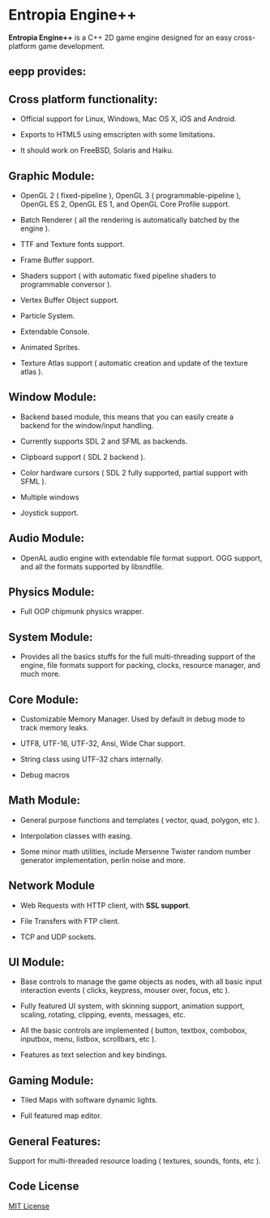 Entropia Engine++
=================

**Entropia Engine++** is a C++ 2D game engine designed for an easy cross-platform game development.

**eepp provides:**
------------------

**Cross platform functionality:**
---------------------------------

  * Official support for Linux, Windows, Mac OS X, iOS and Android.

  * Exports to HTML5 using emscripten with some limitations.

  * It should work on FreeBSD, Solaris and Haiku.


**Graphic Module:**
-------------------

  * OpenGL 2 ( fixed-pipeline ), OpenGL 3 ( programmable-pipeline ), OpenGL ES 2, OpenGL ES 1, and OpenGL Core Profile support.

  * Batch Renderer ( all the rendering is automatically batched by the engine ).

  * TTF and Texture fonts support.

  * Frame Buffer support.

  * Shaders support ( with automatic fixed pipeline shaders to programmable conversor ).

  * Vertex Buffer Object support.

  * Particle System.

  * Extendable Console.

  * Animated Sprites.

  * Texture Atlas support ( automatic creation and update of the texture atlas ).


**Window Module:**
------------------

  * Backend based module, this means that you can easily create a backend for the window/input handling.

  * Currently supports SDL 2 and SFML as backends.

  * Clipboard support ( SDL 2 backend ).

  * Color hardware cursors ( SDL 2 fully supported, partial support with SFML ).
  
  * Multiple windows

  * Joystick support.


**Audio Module:**
-----------------

  * OpenAL audio engine with extendable file format support. OGG support, and all the formats supported by libsndfile.


**Physics Module:**
-------------------

  * Full OOP chipmunk physics wrapper.
 

**System Module:**
------------------

  * Provides all the basics stuffs for the full multi-threading support of the engine, file formats support for packing, clocks, resource manager, and much more.


**Core Module:**
--------------

  * Customizable Memory Manager. Used by default in debug mode to track memory leaks.

  * UTF8, UTF-16, UTF-32, Ansi, Wide Char support.

  * String class using UTF-32 chars internally.

  * Debug macros


**Math Module:**
----------------

  * General purpose functions and templates ( vector, quad, polygon, etc ).
  
  * Interpolation classes with easing.

  * Some minor math utilities, include Mersenne Twister random number generator implementation, perlin noise and more.


**Network Module**
------------------
  * Web Requests with HTTP client, with **SSL support**.
  
  * File Transfers with FTP client.
  
  * TCP and UDP sockets.


**UI Module:**
--------------

  * Base controls to manage the game objects as nodes, with all basic input interaction events ( clicks, keypress, mouser over, focus, etc ).

  * Fully featured UI system, with skinning support, animation support, scaling, rotating, clipping, events, messages, etc.
  
  * All the basic controls are implemented ( button, textbox, combobox, inputbox, menu, listbox, scrollbars, etc ).
  
  * Features as text selection and key bindings.


**Gaming Module:**
------------------

  * Tiled Maps with software dynamic lights.

  * Full featured map editor.

**General Features:**
---------------------

Support for multi-threaded resource loading ( textures, sounds, fonts, etc ).

**Code License**
--------------
[MIT License](http://www.opensource.org/licenses/mit-license.php)
